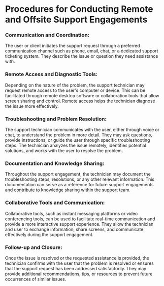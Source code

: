 # Procedures for Conducting Remote and Offsite Support Engagements

### Communication and Coordination:
The user or client initiates the support request through a preferred communication channel such as phone, email, chat, or a dedicated support ticketing system. They describe the issue or question they need assistance with.

### Remote Access and Diagnostic Tools:
Depending on the nature of the problem, the support technician may request remote access to the user's computer or device. This can be facilitated through remote desktop software or collaboration tools that allow screen sharing and control. Remote access helps the technician diagnose the issue more effectively.

### Troubleshooting and Problem Resolution: 
The support technician communicates with the user, either through voice or chat, to understand the problem in more detail. They may ask questions, provide instructions, or guide the user through specific troubleshooting steps. The technician analyzes the issue remotely, identifies potential solutions, and works with the user to resolve the problem.

### Documentation and Knowledge Sharing: 
Throughout the support engagement, the technician may document the troubleshooting steps, resolutions, or any other relevant information. This documentation can serve as a reference for future support engagements and contribute to knowledge sharing within the support team.

### Collaborative Tools and Communication:
Collaborative tools, such as instant messaging platforms or video conferencing tools, can be used to facilitate real-time communication and provide a more interactive support experience. They allow the technician and user to exchange information, share screens, and communicate effectively during the support engagement.

### Follow-up and Closure:
Once the issue is resolved or the requested assistance is provided, the technician confirms with the user that the problem is resolved or ensures that the support request has been addressed satisfactorily. They may provide additional recommendations, tips, or resources to prevent future occurrences of similar issues.








